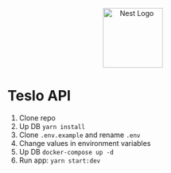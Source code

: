 <p align="center">
  <a href="http://nestjs.com/" target="blank"><img src="https://nestjs.com/img/logo-small.svg" width="120" alt="Nest Logo" /></a>
</p>

# Teslo API

1. Clone repo
2. Up DB
```yarn install ```
3. Clone ```.env.example``` and rename ```.env```
4. Change values in environment variables
5. Up DB
```docker-compose up -d ```
6. Run app: ```yarn start:dev```